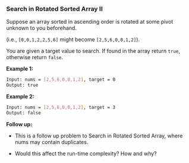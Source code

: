 ### Search in Rotated Sorted Array II

Suppose an array sorted in ascending order is rotated at some pivot unknown to you beforehand.

(i.e., `[0,0,1,2,2,5,6]` might become `[2,5,6,0,0,1,2]`).


You are given a target value to search. If found in the array return `true`, otherwise return `false`.

**Example 1:**

```bash
Input: nums = [2,5,6,0,0,1,2], target = 0
Output: true
```

**Example 2:**

```bash
Input: nums = [2,5,6,0,0,1,2], target = 3
Output: false
```

**Follow up:**

- This is a follow up problem to Search in Rotated Sorted Array, where nums may contain duplicates.

- Would this affect the run-time complexity? How and why?

